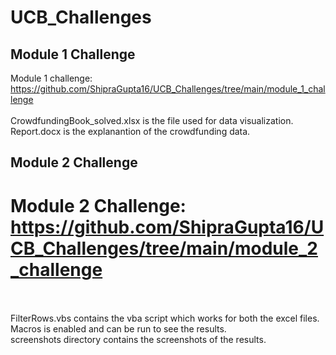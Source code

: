 # UCB_Challenges

## Module 1 Challenge

Module 1 challenge: https://github.com/ShipraGupta16/UCB_Challenges/tree/main/module_1_challenge <br/><br/>
CrowdfundingBook_solved.xlsx is the file used for data visualization.<br/>
Report.docx is the explanantion of the crowdfunding data. <br/>

## Module 2 Challenge

# Module 2 Challenge: https://github.com/ShipraGupta16/UCB_Challenges/tree/main/module_2_challenge <br/><br/>

FilterRows.vbs contains the vba script which works for both the excel files.<br/>
Macros is enabled and can be run to see the results.<br/>
screenshots directory contains the screenshots of the results.<br/>
